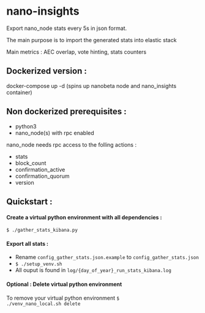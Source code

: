 # nano-insights
Export nano_node stats every 5s in json format. 

The main purpose is to import the generated stats into elastic stack

Main metrics : AEC overlap, vote hinting, stats counters

## Dockerized version :
docker-compose up -d
(spins up nanobeta node and nano_insights container)

## Non dockerized prerequisites : 
* python3
* nano_node(s) with rpc enabled

nano_node needs rpc access to the folling actions :
* stats
* block_count
* confirmation_active
* confirmation_quorum
* version


## Quickstart :

#### Create a virtual python environment with all dependencies :
<code>$ ./gather_stats_kibana.py</code>

#### Export all stats :
* Rename <code>config_gather_stats.json.example</code> to <code>config_gather_stats.json</code>
* <code>$ ./setup_venv.sh</code>
* All ouput is found in <code>log/{day_of_year}_run_stats_kibana.log</code>


#### Optional : Delete virtual python environment
To remove your virtual python environment 
<code>$ ./venv_nano_local.sh delete</code>


